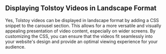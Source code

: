 ## Displaying Tolstoy Videos in Landscape Format

Yes, Tolstoy videos can be displayed in landscape format by adding a CSS snippet to the carousel section. This allows for a more versatile and visually appealing presentation of video content, especially on wider screens. By customizing the CSS, you can ensure that the videos fit seamlessly into your website's design and provide an optimal viewing experience for your audience.